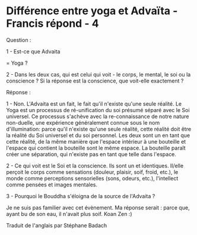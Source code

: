 # Différence entre yoga et Advaïta - Francis répond - 4

Question :

1 - Est-ce que Advaita 

= Yoga ?

2 - Dans les deux cas, qui est celui qui voit - le corps, le mental, le soi ou la conscience ? Si la réponse est la conscience, que voit-elle exactement ?

Réponse :

1 - Non. L'Advaita est un fait, le fait qu'il n'existe qu'une seule réalité. Le Yoga est un processus de ré-unification du soi présumé séparé avec le Soi universel. Ce processus s'achève avec la re-connaissance de notre nature non-duelle, une expérience généralement connue sous le nom d'illumination: parce qu'il n'existe qu'une seule réalité, cette réalité doit être la réalité du Soi universel et du soi personnel. Les deux sont un en tant que cette réalité, de la même manière que l'espace intérieur à une bouteille et l'espace qui contient la bouteille sont le même espace. La bouteille paraît créer une séparation, qui n'existe pas en tant que telle dans l'espace.

2 - Ce qui voit est le Soi et la conscience. Ils sont un et identiques. Il/elle perçoit le corps comme sensations (douleur, plaisir, soif, froid, etc.), le monde comme perceptions sensorielles (sons, odeurs, etc.), l'intellect comme pensées et images mentales.

3 - Pourquoi le Bouddha s'éloigna de la source de l'Advaita ?

Je ne suis pas familier avec cet évènement. Ma réponse serait : parce que, ayant bu de son eau, il n'avait plus soif. Koan Zen :)

Traduit de l'anglais par Stéphane Badach

